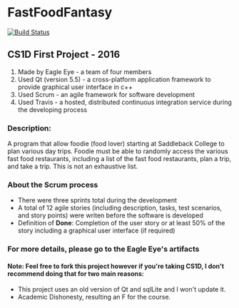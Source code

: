 # FastFoodFantasy

[![Build Status](https://travis-ci.com/AcmeDVoid/FastFoodFantasy.svg?token=u2SJCaqsHMs5vGCjvbZp&branch=master)](https://travis-ci.com/AcmeDVoid/FastFoodFantasy)

## CS1D First Project - 2016
1. Made by Eagle Eye - a team of four members
2. Used Qt (version 5.5) - a cross-platform application framework to provide graphical user interface in c++
3. Used Scrum - an agile framework for software development
4. Used Travis - a hosted, distributed continuous integration service during the developing process

### Description:
A program that allow foodie (food lover) starting at Saddleback College to plan various day trips. Foodie must be able to randomly access the various fast food restaurants, including a list of the fast food restaurants, plan a trip, and take a trip. This is not an exhaustive list.

### About the Scrum process
* There were three sprints total during the development
* A total of 12 agile stories (including description, tasks, test scenarios, and story points) were writen before the software is developed
* Definition of __Done__: Completion of the user story or at least 50% of the story including a graphical user interface (if required)

### For more details, please go to the Eagle Eye's artifacts

#### Note: Feel free to fork this project however if you're taking CS1D, I don't recommend doing that for two main reasons:
* This project uses an old version of Qt and sqlLite and I won't update it.
* Academic Dishonesty, resulting an F for the course.
